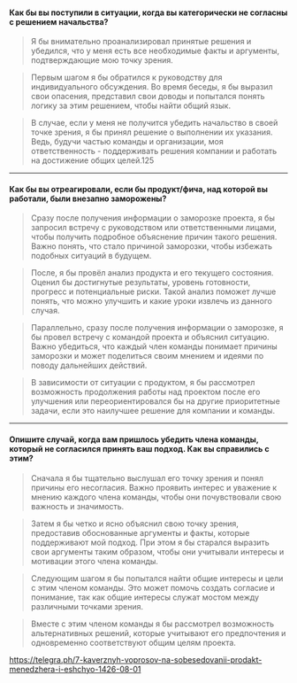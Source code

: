 #### Как бы вы поступили в ситуации, когда вы категорически не согласны с решением начальства? 

> Я бы внимательно проанализировал принятые решения и убедился, что у меня есть все необходимые факты и аргументы, подтверждающие мою точку зрения.

> Первым шагом я бы обратился к руководству для индивидуального обсуждения. Во время беседы, я бы выразил свои опасения, представил свои доводы и попытался понять логику за этим решением, чтобы найти общий язык.

> В случае, если у меня не получится убедить начальство в своей точке зрения, я бы принял решение о выполнении их указания. Ведь, будучи частью команды и организации, моя ответственность - поддерживать решения компании и работать на достижение общих целей.125


---

#### Как бы вы отреагировали, если бы продукт/фича, над которой вы работали, были внезапно заморожены? 

> Сразу после получения информации о заморозке проекта, я бы запросил встречу с руководством или ответственными лицами, чтобы получить подробное объяснение причин такого решения. Важно понять, что стало причиной заморозки, чтобы избежать подобных ситуаций в будущем.

> После, я бы провёл анализ продукта и его текущего состояния. Оценил бы достигнутые результаты, уровень готовности, прогресс и потенциальные риски. Такой анализ поможет лучше понять, что можно улучшить и какие уроки извлечь из данного случая.

> Параллельно, сразу после получения информации о заморозке, я бы провел встречу с командой проекта и объяснил ситуацию. Важно убедиться, что каждый член команды понимает причины заморозки и может поделиться своим мнением и идеями по поводу дальнейших действий.

> В зависимости от ситуации с продуктом, я бы рассмотрел возможность продолжения работы над проектом после его улучшения или переориентировался бы на другие приоритетные задачи, если это наилучшее решение для компании и команды.


---


#### Опишите случай, когда вам пришлось убедить члена команды, который не согласился принять ваш подход. Как вы справились с этим? 

  

> Сначала я бы тщательно выслушал его точку зрения и понял причины его несогласия. Важно проявить интерес и уважение к мнению каждого члена команды, чтобы они почувствовали свою важность и значимость.

> Затем я бы четко и ясно объяснил свою точку зрения, предоставив обоснованные аргументы и факты, которые поддерживают мой подход. При этом я бы старался выразить свои аргументы таким образом, чтобы они учитывали интересы и мотивации этого члена команды.

> Следующим шагом я бы попытался найти общие интересы и цели с этим членом команды. Это может помочь создать согласие и понимание, так как общие интересы служат мостом между различными точками зрения.

> Вместе с этим членом команды я бы рассмотрел возможность альтернативных решений, которые учитывают его предпочтения и одновременно соответствуют общим целям проекта.





























https://telegra.ph/7-kaverznyh-voprosov-na-sobesedovanii-prodakt-menedzhera-i-eshchyo-1426-08-01